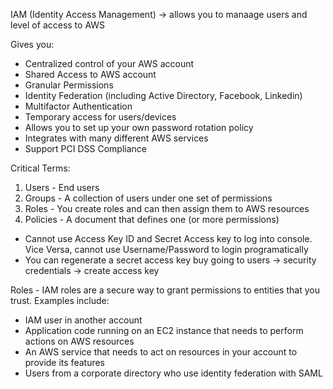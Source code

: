 IAM (Identity Access Management) -> allows you to manaage users and level of access to AWS

Gives you:
- Centralized control of your AWS account
- Shared Access to AWS account
- Granular Permissions
- Identity Federation (including Active Directory, Facebook, Linkedin)
- Multifactor Authentication
- Temporary access for users/devices
- Allows you to set up your own password rotation policy
- Integrates with many different AWS services
- Support PCI DSS Compliance

Critical Terms:
1. Users - End users
2. Groups - A collection of users under one set of permissions
3. Roles - You create roles and can then assign them to AWS resources
4. Policies - A document that defines one (or more permissions)

- Cannot use Access Key ID and Secret Access key to log into console. Vice Versa, cannot use Username/Password to login programatically 
- You can regenerate a secret access key buy going to users -> security credentials -> create access key

Roles - IAM roles are a secure way to grant permissions to entities that you trust. Examples include:
- IAM user in another account
- Application code running on an EC2 instance that needs to perform actions on AWS resources
- An AWS service that needs to act on resources in your account to provide its features
- Users from a corporate directory who use identity federation with SAML